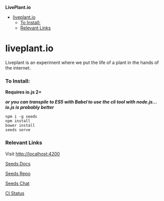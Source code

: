 <!-- START doctoc generated TOC please keep comment here to allow auto update -->
<!-- DON'T EDIT THIS SECTION, INSTEAD RE-RUN doctoc TO UPDATE -->
**LivePlant.io**

- [liveplant.io](#liveplantio)
    - [To Install:](#to-install)
    - [Relevant Links](#relevant-links)

<!-- END doctoc generated TOC please keep comment here to allow auto update -->

# liveplant.io

Liveplant is an experiment where we put the life of a plant in the hands of the internet.

### To Install:

**Requires io.js 2+**

***or you can transpile to ES5 with Babel to use the cli tool with node.js... io.js is probably better***

```
npm i -g seeds
npm install
bower install
seeds serve
```

### Relevant Links

Visit [http://localhost:4200](http://localhost:4200)

[Seeds Docs](http://docs.seedsjs.com)

[Seeds Repo](http://github.com/terminalvelocity/seeds.js)

[Seeds Chat](http://gitter.im/terminalvelocity/seeds.js)

[CI Status](http://ci.brat.io/projects/13)
